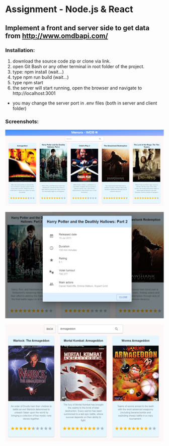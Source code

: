 # Assignment - Node.js & React

## Implement a front and server side to get data from http://www.omdbapi.com/

### Installation:
1. download the source code zip or clone via link.
2. open Git Bash or any other terminal in root folder of the project.
3. type: npm install (wait...)
4. type npm run build (wait...)
5. type npm start
6. the server will start running, open the browser and navigate to http://localhost:3001

* you may change the server port in .env files (both in server and client folder)

### Screenshots:
![screenshot-1](readme/screenshot-1.PNG)
<br />
<br />
![screenshot-2](readme/screenshot-2.PNG)
<br />
<br />
![screenshot-3](readme/screenshot-3.PNG)
